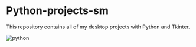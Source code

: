 # Python-projects-sm

This repository contains all of my desktop projects with Python and Tkinter.

![python](https://user-images.githubusercontent.com/71913145/219601981-9e30f476-4e6a-4021-ba6e-bf04af1c6698.png)
